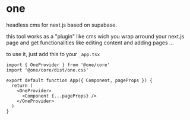 # one

headless cms for next.js based on supabase.

this tool works as a "plugin" like cms wich you wrap arround your next.js page and get functionalities like editing 
content and adding pages ...

to use it, just add this to your `_app.tsx`

```tsx
import { OneProvider } from '@one/core'
import '@one/core/dist/one.css'

export default function App({ Component, pageProps }) {
  return (
    <OneProvider>
      <Component {...pageProps} />
    </OneProvider>
  )
}

```
